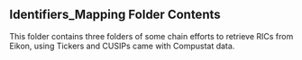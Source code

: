 ## Identifiers_Mapping Folder Contents

This folder contains three folders of some chain efforts to retrieve RICs from Eikon, using Tickers and CUSIPs came with Compustat data.
